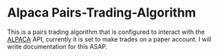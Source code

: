 # Alpaca Pairs-Trading-Algorithm

This is a pairs trading algorithm that is configured to interact with the [ALPACA](https://alpaca.markets/) API,
currently it is set to make trades on a paper account.
I will write documentation for this ASAP.

